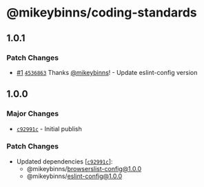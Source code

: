 # @mikeybinns/coding-standards

## 1.0.1

### Patch Changes

- [#1](https://github.com/mikeybinns/monorepo/pull/1) [`4536863`](https://github.com/mikeybinns/monorepo/commit/4536863b334140bbd6571d38d5c12c1f21be7d8a) Thanks [@mikeybinns](https://github.com/mikeybinns)! - Update eslint-config version

## 1.0.0

### Major Changes

- [`c92991c`](https://github.com/mikeybinns/monorepo/commit/c92991c62e44c823290623547cbb6f74de6703e7) - Initial publish

### Patch Changes

- Updated dependencies [[`c92991c`](https://github.com/mikeybinns/monorepo/commit/c92991c62e44c823290623547cbb6f74de6703e7)]:
  - @mikeybinns/browserslist-config@1.0.0
  - @mikeybinns/eslint-config@1.0.0
